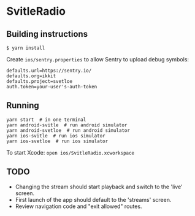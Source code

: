 # SvitleRadio

## Building instructions

```
$ yarn install
```

Create `ios/sentry.properties` to allow Sentry to upload debug symbols:

```
defaults.url=https://sentry.io/
defaults.org=ikkit
defaults.project=svetloe
auth.token=your-user's-auth-token
```

## Running

```
yarn start  # in one terminal
yarn android-svitle  # run android simulator
yarn android-svetloe  # run android simulator
yarn ios-svitle  # run ios simulator
yarn ios-svetloe  # run ios simulator
```

To start Xcode: `open ios/SvitleRadio.xcworkspace`

## TODO

* Changing the stream should start playback and switch to the 'live' screen.
* First launch of the app should default to the 'streams' screen.
* Review navigation code and "exit allowed" routes.
